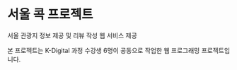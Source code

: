 # 서울 콕 프로젝트

서울 관광지 정보 제공 및 리뷰 작성 웹 서비스 제공 

본 프로젝트는 K-Digital 과정 수강생 6명이 공동으로 작업한 웹 프로그래밍 프로젝트입니다.
